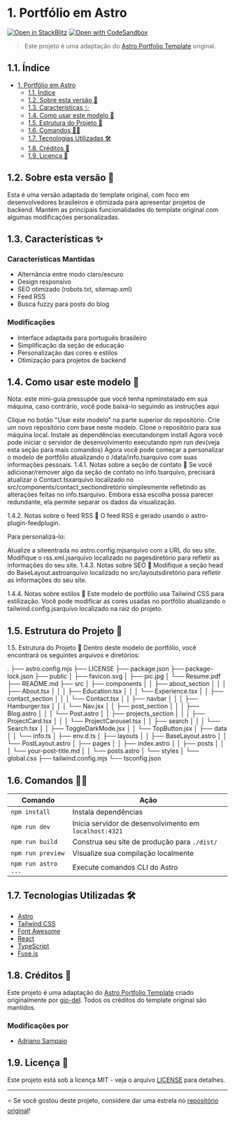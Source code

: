 # 1. Portfólio em Astro

[![Open in StackBlitz](https://developer.stackblitz.com/img/open_in_stackblitz.svg)](https://stackblitz.com/github/gio-del/Astro-Portfolio-Template)
[![Open with CodeSandbox](https://assets.codesandbox.io/github/button-edit-lime.svg)](https://codesandbox.io/p/sandbox/github/gio-del/Astro-Portfolio-Template)

> Este projeto é uma adaptação do [Astro Portfolio Template](https://github.com/gio-del/Astro-Portfolio-Template) original.

## 1.1. Índice
- [1. Portfólio em Astro](#1-portfólio-em-astro)
  - [1.1. Índice](#11-índice)
  - [1.2. Sobre esta versão 🚀](#12-sobre-esta-versão-)
  - [1.3. Características ✨](#13-características-)
  - [1.4. Como usar este modelo 🧰](#14-como-usar-este-modelo-)
  - [1.5. Estrutura do Projeto 📁](#15-estrutura-do-projeto-)
  - [1.6. Comandos 🧞‍♂️](#16-comandos-️)
  - [1.7. Tecnologias Utilizadas 🛠️](#17-tecnologias-utilizadas-️)
  - [1.8. Créditos 🙏](#18-créditos-)
  - [1.9. Licença 📝](#19-licença-)

## 1.2. Sobre esta versão 🚀
Esta é uma versão adaptada do template original, com foco em desenvolvedores brasileiros e otimizada para apresentar projetos de backend. Mantém as principais funcionalidades do template original com algumas modificações personalizadas.

## 1.3. Características ✨
### Características Mantidas
- Alternância entre modo claro/escuro
- Design responsivo
- SEO otimizado (robots.txt, sitemap.xml)
- Feed RSS
- Busca fuzzy para posts do blog

### Modificações
- Interface adaptada para português brasileiro
- Simplificação da seção de educação
- Personalização das cores e estilos
- Otimização para projetos de backend

## 1.4. Como usar este modelo 🧰
Nota: este mini-guia pressupõe que você tenha npminstalado em sua máquina, caso contrário, você pode baixá-lo seguindo as instruções aqui

Clique no botão "Usar este modelo" na parte superior do repositório.
Crie um novo repositório com base neste modelo.
Clone o repositório para sua máquina local.
Instale as dependências executandonpm install
Agora você pode iniciar o servidor de desenvolvimento executando npm run dev(veja esta seção para mais comandos)
Agora você pode começar a personalizar o modelo de portfólio atualizando o /data/info.tsarquivo com suas informações pessoais.
1.4.1. Notas sobre a seção de contato 📧
Se você adicionar/remover algo da seção de contato no info.tsarquivo, precisará atualizar o Contact.tsxarquivo localizado no src/components/contact_sectiondiretório simplesmente refletindo as alterações feitas no info.tsarquivo. Embora essa escolha possa parecer redundante, ela permite separar os dados da visualização.

1.4.2. Notas sobre o feed RSS 📰
O feed RSS é gerado usando o astro-plugin-feedplugin.

Para personalizá-lo:

Atualize a siteentrada no astro.config.mjsarquivo com a URL do seu site.
Modifique o rss.xml.jsarquivo localizado no pagesdiretório para refletir as informações do seu site.
1.4.3. Notas sobre SEO 🤖
Modifique a seção head do BaseLayout.astroarquivo localizado no src/layoutsdiretório para refletir as informações do seu site.

1.4.4. Notas sobre estilos 🎨
Este modelo de portfólio usa Tailwind CSS para estilização. Você pode modificar as cores usadas no portfólio atualizando o tailwind.config.jsarquivo localizado na raiz do projeto.

## 1.5. Estrutura do Projeto 📁
1.5. Estrutura do Projeto 🚀
Dentro deste modelo de portfólio, você encontrará os seguintes arquivos e diretórios:

.
├── astro.config.mjs
├── LICENSE
├── package.json
├── package-lock.json
├── public
│   ├── favicon.svg
│   ├── pic.jpg
│   └── Resume.pdf
├── README.md
├── src
│   ├── components
│   │   ├── about_section
│   │   │   ├── About.tsx
│   │   │   ├── Education.tsx
│   │   │   └── Experience.tsx
│   │   ├── contact_section
│   │   │   └── Contact.tsx
│   │   ├── navbar
│   │   │   ├── Hamburger.tsx
│   │   │   └── Nav.jsx
│   │   ├── post_section
│   │   │   ├── Blog.astro
│   │   │   └── Post.astro
│   │   ├── projects_section
│   │   │   ├── ProjectCard.tsx
│   │   │   └── ProjectCarousel.tsx
│   │   ├── search
│   │   │   └── Search.tsx
│   │   ├── ToggleDarkMode.jsx
│   │   └── TopButton.jsx
│   ├── data
│   │   └── info.ts
│   ├── env.d.ts
│   ├── layouts
│   │   ├── BaseLayout.astro
│   │   └── PostLayout.astro
│   ├── pages
│   │   ├── index.astro
│   │   ├── posts
│   │   │   └── your-post-title.md
│   │   └── posts.astro
│   └── styles
│       └── global.css
├── tailwind.config.mjs
└── tsconfig.json


## 1.6. Comandos 🧞‍♂️
| Comando | Ação |
|---------|------|
| `npm install` | Instala dependências |
| `npm run dev` | Inicia servidor de desenvolvimento em `localhost:4321` |
| `npm run build` | Construa seu site de produção para `./dist/` |
| `npm run preview` | Visualize sua compilação localmente |
| `npm run astro ...` | Execute comandos CLI do Astro |

## 1.7. Tecnologias Utilizadas 🛠️
- [Astro](https://astro.build/)
- [Tailwind CSS](https://tailwindcss.com/)
- [Font Awesome](https://fontawesome.com/)
- [React](https://reactjs.org/)
- [TypeScript](https://www.typescriptlang.org/)
- [Fuse.js](https://fusejs.io/)

## 1.8. Créditos 🙏
Este projeto é uma adaptação do [Astro Portfolio Template](https://github.com/gio-del/Astro-Portfolio-Template) criado originalmente por [gio-del](https://github.com/gio-del). Todos os créditos do template original são mantidos.

### Modificações por
- [Adriano Sampaio](https://github.com/AdrianoATBS)

## 1.9. Licença 📝
Este projeto está sob a licença MIT - veja o arquivo [LICENSE](LICENSE) para detalhes.

---

⭐ Se você gostou deste projeto, considere dar uma estrela no [repositório original](https://github.com/gio-del/Astro-Portfolio-Template)!
